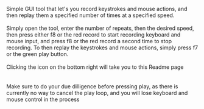 Simple GUI tool that let's you record keystrokes and mouse actions, and then replay them a specified number of times at a specified speed.
<br>
<br>
Simply open the tool, enter the number of repeats, then the desired speed, then press either f8 or the red record to start recording keyboard and mouse input, and press f8 or the red record a second time to stop recording.
To then replay the keystrokes and mouse actions, simply press f7 or the green play button.
<br>
<br>
Clicking the icon on the bottom right will take you to this Readme page
<br>
<br>
<br>
Make sure to do your due dilligence before pressing play, as there is currently no way to cancel the play loop, and you will lose keyboard and mouse control in the process
